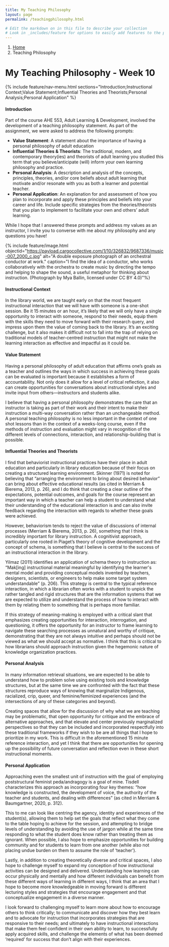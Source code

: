 ```yaml
---
title: My Teaching Philosophy
layout: page
permalink: /teachingphilosophy.html

# Edit the markdown on in this file to describe your collection
# Look in _includes/feature for options to easily add features to the page
---
```

<nav style="--bs-breadcrumb-divider: url(&#34;data:image/svg+xml,%3Csvg xmlns='http://www.w3.org/2000/svg' width='8' height='8'%3E%3Cpath d='M2.5 0L1 1.5 3.5 4 1 6.5 2.5 8l4-4-4-4z' fill='currentColor'/%3E%3C/svg%3E&#34;);" aria-label="breadcrumb">
  <ol class="breadcrumb">
    <li class="breadcrumb-item"><a href="#">Home</a></li>
    <li class="breadcrumb-item active" aria-current="page">Teaching Philosophy</li>
  </ol>
</nav>
<div class="col-md-10 my-auto">
<h1> My Teaching Philosophy - Week 10 </h1>
  
{% include feature/nav-menu.html sections="Introduction;Instructional Context;Value Statement;Influential Theories and Theorists;Personal Analysis;Personal Application" %}
  
  <h4 style="color=#427C85;"> Introduction </h4>
<p class="py-2" style="width=75ch;"> 
Part of the course AHE 553, Adult Learning & Development, involved the development of a teaching philosophy statement. As part of the assignment, we were asked to address the following prompts:

<ul>

<li><b>Value Statement</b>: A statement about the importance of having a personal philosophy of adult education</li>
<li><b>Influential Theories & Theorists</b>: The traditional, modern, and contemporary theory(ies) and theorists of adult learning you studied this term that you believe/anticipate (will) inform your own learning philosophy and practice.</li>
<li><b>Personal Analysis</b>: A description and analysis of the concepts, principles, theories, and/or core beliefs about adult learning that motivate and/or resonate with you as both a learner and potential teacher.</li>
<li><b>Personal Application</b>: An explanation for and assessment of how you plan to incorporate and apply these principles and beliefs into your career and life. Include specific strategies from the theories/theorists that you plan to implement to facilitate your own and others’ adult learning.</li>
</ul>

While I hope that I answered these prompts and address my values as an instructor, I invite you to converse with me about my philosophy and any questions you have!
  </p>
  
   {% include feature/image.html objectid="https://payload.cargocollective.com/1/10/326832/9687336/music-007_2000_c.jpg" alt="A double exposure photograph of an orchestral conductor at work." caption="I find the idea of a conductor, who works collaboratively with the orchestra to create music by directing the tempo and helping to shape the sound, a useful metaphor for thinking about instruction. (Photograph by Mya Ballin, licensed under CC BY 4.0)"%}

  <h4> Instructional Context </h4>
<p class="py-2" style="width=75ch;"> 
In the library world, we are taught early on that the most frequent instructional interaction that we will have with someone is a one-shot session. Be it 15 minutes or an hour, it’s likely that we will only have a single opportunity to interact with someone, respond to their needs, equip them with the skills they need to move forward with their research query, and impress upon them the value of coming back to the library. It’s an exciting challenge, but it also makes it difficult not to fall into the trap of relying on traditional models of teacher-centred instruction that might not make the learning interaction as effective and impactful as it could be.
 </p>

  <h4> Value Statement </h4>
<p class="py-2" style="width=75ch;"> 
Having a personal philosophy of adult education that affirms one’s goals as a teacher and outlines the ways in which success in achieving these goals can be evaluated is important because it establishes a form of accountability. Not only does it allow for a level of critical reflection, it also can create opportunities for conversations about instructional styles and invite input from others—instructors and students alike.
  </p>
  <p class="py-2" style="width=75ch;"> 
I believe that having a personal philosophy demonstrates the care that an instructor is taking as part of their work and their intent to make their instruction a multi-way conversation rather than an unchangeable method. A personal teaching philosophy is no less important in the context of one shot lessons than in the context of a weeks-long course, even if the methods of instruction and evaluation might vary in recognition of the different levels of connections, interaction, and relationship-building that is possible.
  </p>
  <h4> Influential Theories and Theorists </h4>

<p class="py-2" style="width=75ch;"> 
I find that behaviorist instructional practices have their place in adult education and particularly in library education because of their focus on creating a structured learning environment. Skinner (1971) is noted for believing that “arranging the environment to bring about desired behavior” can bring about effective educational results (as cited in Merriam & Bierema, 2013, p. 26), and I do think that creating a clear outline of the expectations, potential outcomes, and goals for the course represent an important way in which a teacher can help a student to understand what their understanding of the educational interaction is and can also invite feedback regarding the interaction with regards to whether these goals were achieved.
</p>
<p class="py-2" style="width=75ch;"> 
However, behaviorism tends to reject the value of discussions of internal processes (Merriam & Bierema, 2013, p. 26), something that I think is incredibly important for library instruction. A cognitivist approach, particularly one rooted in Piaget’s theory of cognitive development and the concept of schema, is something that I believe is central to the success of an instructional interaction in the library.
  </p>
  <p class="py-2" style="width=75ch;"> 
Yilmaz (2011) identifies an application of schema theory to instruction as: “Mak[ing] instructional material meaningful by identifying the learner's mental model and providing conceptual models invented by teachers, designers, scientists, or engineers to help make some target system understandable” (p. 206). This strategy is central to the typical reference interaction, in which a librarian often works with a student to unpick the rather tangled and rigid structures that are the information systems that we are expected to utilize and understand the process of how to interact with them by relating them to something that is perhaps more familiar.
  </p>
  <p class="py-2" style="width=75ch;"> 
 If this strategy of meaning-making is employed with a critical slant that emphasizes creating opportunities for interaction, interrogation, and questioning, it offers the opportunity for an instructor to frame learning to navigate these searching processes as unnatural and worthy of critique, demonstrating that they are not always intuitive and perhaps should not be viewed as what we should accept as normative. I think that this is critical to how librarians should approach instruction given the hegemonic nature of knowledge organization practices.
</p>

  <h4> Personal Analysis </h4>

<p class="py-2" style="width=75ch;"> 
In many information retrieval situations, we are expected to be able to understand how to problem solve using existing tools and knowledge structures, but at the same time we are confronted with the fact that these structures reproduce ways of knowing that marginalize Indigenous, racialized, crip, queer, and feminine/feminized experiences (and the intersections of any of these categories and beyond).
  </p>
  <p class="py-2" style="width=75ch;"> 
  Creating spaces that allow for the discussion of why what we are teaching may be problematic, that open opportunity for critique and the embrace of alternative approaches, and that elevate and center previously marginalized perspectives so that they can be included and incorporated respectfully into these traditional frameworks if they wish to be are all things that I hope to prioritize in my work. This is difficult in the aforementioned 15 minute reference interaction, and yet I think that there are opportunities for opening up the possibility of future conversation and reflection even in these short instructional moments.
</p>

  <h4> Personal Application </h4>
<p class="py-2" style="width=75ch;"> 
Approaching even the smallest unit of instruction with the goal of employing poststructural feminist peda/andragogy is a goal of mine. Tisdell characterizes this approach as incorporating four key themes: “how knowledge is constructed, the development of voice, the authority of the teacher and students, and dealing with differences” (as cited in Merriam & Baumgartner, 2020, p. 312).
  </p>
   <p class="py-2" style="width=75ch;"> 
  This to me can look like centring the agency, identity and experiences of the student(s), allowing them to help set the goals that reflect what they come to the table hoping to achieve for the session, and attempting to bridge levels of understanding by avoiding the use of jargon while at the same time responding to what the student does know rather than treating them as ignorant. When possible, I also hope to emphasize opportunities for building community and for students to learn from one another (while also not placing undue burden on them to assume the role of ‘teacher’).
  </p>
  <p class="py-2" style="width=75ch;"> 
Lastly, in addition to creating theoretically diverse and critical spaces, I also hope to challenge myself to expand my conception of how instructional activities can be designed and delivered. Understanding how learning can occur physically and mentally and how different individuals can benefit from these different ways of learning in different ways, I think that an area that I hope to become more knowledgeable in moving forward is different lecturing styles and strategies that encourage engagement and that conceptualize engagement in a diverse manner.
  </p>
  <p class="py-2" style="width=75ch;"> 
    I look forward to challenging myself to learn more about how to encourage others to think critically; to communicate and discover how they best learn and to advocate for instruction that incorporates strategies that are responsive to their needs; and ultimately to have instructional interactions that make them feel confident in their own ability to learn, to successfully apply acquired skills, and challenge the elements of what has been deemed ‘required’ for success that don’t align with their experiences.
  </p>
 </div>
